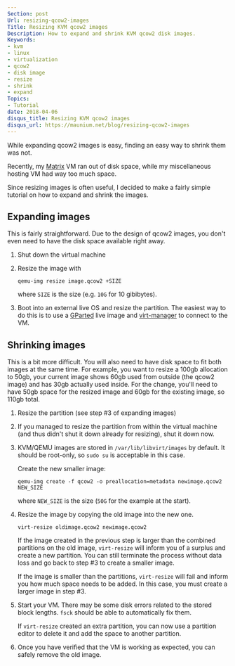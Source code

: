 ```yaml
---
Section: post
Url: resizing-qcow2-images
Title: Resizing KVM qcow2 images
Description: How to expand and shrink KVM qcow2 disk images.
Keywords:
- kvm
- linux
- virtualization
- qcow2
- disk image
- resize
- shrink
- expand
Topics:
- Tutorial
date: 2018-04-06
disqus_title: Resizing KVM qcow2 images
disqus_url: https://maunium.net/blog/resizing-qcow2-images
---
```


While expanding qcow2 images is easy, finding an easy way to shrink them was not.

Recently, my [Matrix](https://matrix.org/) VM ran out of disk space, while my
miscellaneous hosting VM had way too much space.

Since resizing images is often useful, I decided to make a fairly simple
tutorial on how to expand and shrink the images.

## Expanding images
This is fairly straightforward. Due to the design of qcow2 images, you don't
even need to have the disk space available right away.

1.  Shut down the virtual machine

2.  Resize the image with

        qemu-img resize image.qcow2 +SIZE

    where `SIZE` is the size (e.g. `10G` for 10 gibibytes).

3.  Boot into an external live OS and resize the partition. The easiest way to
    do this is to use a [GParted](https://gparted.org/download.php) live image
    and [virt-manager](https://virt-manager.org/) to connect to the VM.

## Shrinking images
This is a bit more difficult. You will also need to have disk space to fit
both images at the same time. For example, you want to resize a 100gb
allocation to 50gb, your current image shows 60gb used from outside (the qcow2
image) and has 30gb actually used inside. For the change, you'll need to have
50gb space for the resized image and 60gb for the existing image, so 110gb
total.

1.  Resize the partition (see step #3 of expanding images)

2.  If you managed to resize the partition from within the virtual machine (and
    thus didn't shut it down already for resizing), shut it down now.

3.  KVM/QEMU images are stored in `/var/lib/libvirt/images` by default.
    It should be root-only, so `sudo su` is acceptable in this case.

    Create the new smaller image:

        qemu-img create -f qcow2 -o preallocation=metadata newimage.qcow2 NEW_SIZE

    where `NEW_SIZE` is the size (`50G` for the example at the start).

4.  Resize the image by copying the old image into the new one.

        virt-resize oldimage.qcow2 newimage.qcow2

    If the image created in the previous step is larger than the combined
    partitions on the old image, `virt-resize` will inform you of a surplus and
    create a new partition. You can still terminate the process without data
    loss and go back to step #3 to create a smaller image.

    If the image is smaller than the partitions, `virt-resize` will fail and
    inform you how much space needs to be added. In this case, you must create
    a larger image in step #3.

5.  Start your VM. There may be some disk errors related to the stored block
    lengths. `fsck` should be able to automatically fix them.

    If `virt-resize` created an extra partition, you can now use a partition
    editor to delete it and add the space to another partition.

6.  Once you have verified that the VM is working as expected, you can safely
    remove the old image.
